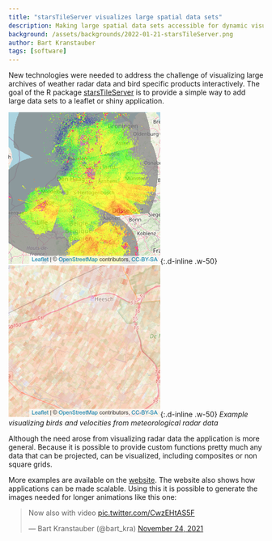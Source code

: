 ```yaml
---
title: "starsTileServer visualizes large spatial data sets"
description: Making large spatial data sets accessible for dynamic visualization is challenging, starsTileServer facilitates this.
background: /assets/backgrounds/2022-01-21-starsTileServer.png
author: Bart Kranstauber
tags: [software]
---
```


New technologies were needed to address the challenge of visualizing large archives of weather radar data and bird specific products interactively. The goal of the R package [starsTileServer](https://cran.r-project.org/web/packages/starsTileServer/index.html) is to provide a simple way to add large data sets to a leaflet or shiny application.

![img](/assets/images/2022-01-21-starsTileServer.png){:.d-inline .w-50}![img](/assets/images/2022-01-21-starsTileServer_2.png){:.d-inline .w-50}
_Example visualizing birds and velocities from meteorological radar data_

Although the need arose from visualizing radar data the application is more general. Because it is possible to provide custom functions pretty much any data that can be projected, can be visualized, including composites or non square grids.

More examples are available on the [website](https://bartk.gitlab.io/starsTileServer/). The website also shows how applications can be made scalable. Using this it is possible to generate the images needed for longer animations like this one:

<blockquote class="twitter-tweet" data-conversation="none" data-dnt="true"><p lang="en" dir="ltr">Now also with video <a href="https://t.co/CwzEHtAS5F">pic.twitter.com/CwzEHtAS5F</a></p>&mdash; Bart Kranstauber (@bart_kra) <a href="https://twitter.com/bart_kra/status/1463560977144856582?ref_src=twsrc%5Etfw">November 24, 2021</a></blockquote> <script async src="https://platform.twitter.com/widgets.js" charset="utf-8"></script> 
